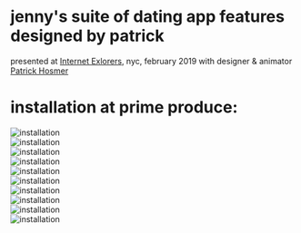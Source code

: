 # jenny's suite of dating app features designed by patrick
presented at [Internet Exlorers](https://https://www.caveat.nyc/event/internet-explorers-2-20-2019), nyc, february 2019 with designer & animator [Patrick Hosmer](https://patrickhosmer.com)
<br />

# installation at prime produce:
![installation](JSODAF_tw_001.gif)
<br />
![installation](JSODAF_tw_002.gif)
<br />
![installation](JSODAF_tw_003.gif)
<br />
![installation](JSODAF_tw_004.gif)
<br />
![installation](JSODAF_tw_005.gif)
<br />
![installation](JSODAF_tw_006.gif)
<br />
![installation](JSODAF_tw_007.gif)
<br />
![installation](JSODAF_tw_008.gif)
<br />
![installation](JSODAF_tw_009.gif)
<br />
![installation](JSODAF_tw_010.gif)
<br />



